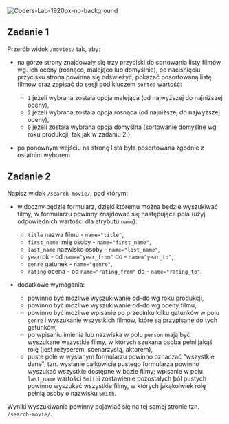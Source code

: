 ![Coders-Lab-1920px-no-background](https://user-images.githubusercontent.com/152855/73064373-5ed69780-3ea1-11ea-8a71-3d370a5e7dd8.png)


## Zadanie 1
Przerób widok `/movies/` tak, aby:
* na górze strony znajdowały się trzy przyciski do sortowania listy filmów wg. ich oceny 
(rosnąco, malejąco lub domyślnie), po naciśnięciu przycisku strona powinna się odświeżyć, 
pokazać posortowaną listę filmów oraz zapisać do sesji pod kluczem `sorted` wartość: 
   * `1` jeżeli wybrana została opcja malejąca (od najwyższej do najniższej oceny), 
   * `2` jeżeli wybrana została opcja rosnąca (od najniższej do najwyższej oceny),
   * `0` jeżeli została wybrana opcja domyślna (sortowanie domyślne wg roku produkcji, tak jak w zadaniu 2.),

* po ponownym wejściu na stronę lista była posortowana zgodnie z ostatnim wyborem

## Zadanie 2
Napisz widok `/search-movie/`, pod którym:

* widoczny będzie formularz, dzięki któremu można będzie wyszukiwać filmy, 
w formularzu powinny znajdować się następujące pola (użyj odpowiednich wartości dla atrybutu `name`):
   * `title` nazwa filmu - `name="title"`, 
   * `first_name` imię osoby - `name="first_name"`,
   * `last_name` nazwisko osoby - `name="last_name"`,
   * `year`rok - od `name="year_from"` do - `name="year_to"`,
   * `genre` gatunek - `name="genre"`, 
   * `rating` ocena - od `name="rating_from"` do - `name="rating_to"`.

* dodatkowe wymagania:
   * powinno być możliwe wyszukiwanie od-do wg roku produkcji, 
   * powinno być możliwe wyszukiwanie od-do wg oceny filmu,
   * powinno być możliwe wpisanie po przecinku kilku gatunków w polu `genre` i wyszukanie wszystkich filmów, 
   które są przypisane do tych gatunków,
   * po wpisaniu imienia lub nazwiska w polu `person` mają być wyszukane wszystkie filmy, 
   w których szukana osoba pełni jakąś rolę (jest reżyserem, scenarzystą, aktorem),
   * puste pole w wysłanym formularzu powinno oznaczać "wszystkie dane", 
   tzn. wysłanie całkowicie pustego formularza powinno wyszukać wszystkie dostępne w bazie filmy; 
   wpisanie w polu `last_name` wartości `Smith`i zostawienie pozostałych þól pustych powinno wyszukać wszystkie filmy, 
   w których jakąkolwiek rolę pełnią osoby o nazwisku `Smith`.

Wyniki wyszukiwania powinny pojawiać się na tej samej stronie tzn. `/search-movie/`.
